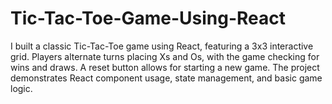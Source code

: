 # Tic-Tac-Toe-Game-Using-React
I built a classic Tic-Tac-Toe game using React, featuring a 3x3 interactive grid. Players alternate turns placing Xs and Os, with the game checking for wins and draws. A reset button allows for starting a new game. The project demonstrates React component usage, state management, and basic game logic.
